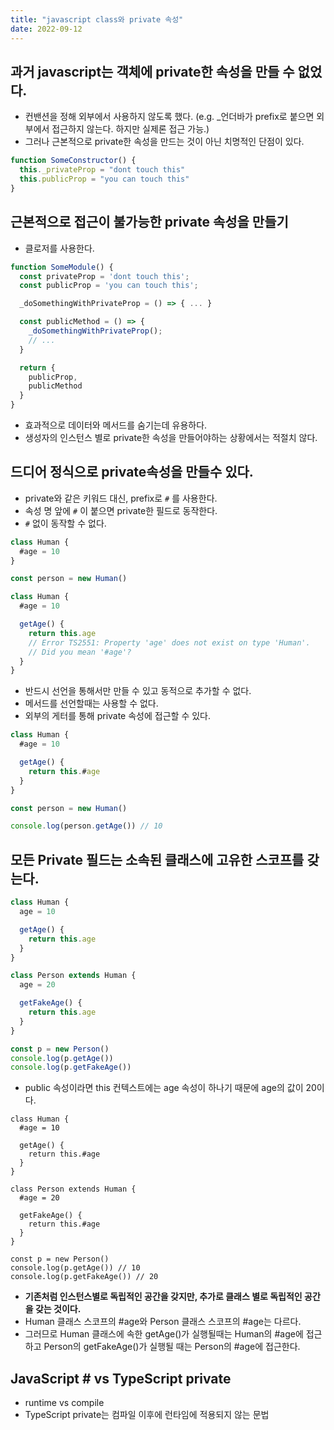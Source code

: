 ```yaml
---
title: "javascript class와 private 속성"
date: 2022-09-12
---
```


## 과거 javascript는 객체에 private한 속성을 만들 수 없었다.

- 컨밴션을 정해 외부에서 사용하지 않도록 했다.
  (e.g. \_언더바가 prefix로 붙으면 외부에서 접근하지 않는다. 하지만 실제론 접근 가능.)
- 그러나 근본적으로 private한 속성을 만드는 것이 아닌 치명적인 단점이 있다.

```jsx
function SomeConstructor() {
  this._privateProp = "dont touch this"
  this.publicProp = "you can touch this"
}
```

## 근본적으로 접근이 불가능한 private 속성을 만들기

- 클로저를 사용한다.

```jsx
function SomeModule() {
  const privateProp = 'dont touch this';
  const publicProp = 'you can touch this';

  _doSomethingWithPrivateProp = () => { ... }

  const publicMethod = () => {
    _doSomethingWithPrivateProp();
    // ...
  }

  return {
    publicProp,
    publicMethod
  }
}
```

- 효과적으로 데이터와 메서드를 숨기는데 유용하다.
- 생성자의 인스턴스 별로 private한 속성을 만들어야하는 상황에서는 적절치 않다.

## 드디어 정식으로 private속성을 만들수 있다.

- private와 같은 키워드 대신, prefix로 `#` 를 사용한다.
- 속성 명 앞에 `#` 이 붙으면 private한 필드로 동작한다.
- `#` 없이 동작할 수 없다.

```jsx
class Human {
  #age = 10
}

const person = new Human()
```

```jsx
class Human {
  #age = 10

  getAge() {
    return this.age
    // Error TS2551: Property 'age' does not exist on type 'Human'.
    // Did you mean '#age'?
  }
}
```

- 반드시 선언을 통해서만 만들 수 있고 동적으로 추가할 수 없다.
- 메서드를 선언할때는 사용할 수 없다.
- 외부의 게터를 통해 private 속성에 접근할 수 있다.

```jsx
class Human {
  #age = 10

  getAge() {
    return this.#age
  }
}

const person = new Human()

console.log(person.getAge()) // 10
```

## **모든 Private 필드는 소속된 클래스에 고유한 스코프를 갖는다.**

```jsx
class Human {
  age = 10

  getAge() {
    return this.age
  }
}

class Person extends Human {
  age = 20

  getFakeAge() {
    return this.age
  }
}

const p = new Person()
console.log(p.getAge())
console.log(p.getFakeAge())
```

- public 속성이라면 this 컨텍스트에는 age 속성이 하나기 때문에 age의 값이 20이다.

```tsx
class Human {
  #age = 10

  getAge() {
    return this.#age
  }
}

class Person extends Human {
  #age = 20

  getFakeAge() {
    return this.#age
  }
}

const p = new Person()
console.log(p.getAge()) // 10
console.log(p.getFakeAge()) // 20
```

- **기존처럼 인스턴스별로 독립적인 공간을 갖지만, 추가로 클래스 별로 독립적인 공간을 갖는 것이다.**
- Human 클래스 스코프의 #age와 Person 클래스 스코프의 #age는 다르다.
- 그러므로 Human 클래스에 속한 getAge()가 실행될때는 Human의 #age에 접근하고 Person의 getFakeAge()가 실행될 때는 Person의 #age에 접근한다.

## JavaScript # vs TypeScript private

- runtime vs compile
- TypeScript private는 컴파일 이후에 런타임에 적용되지 않는 문법
